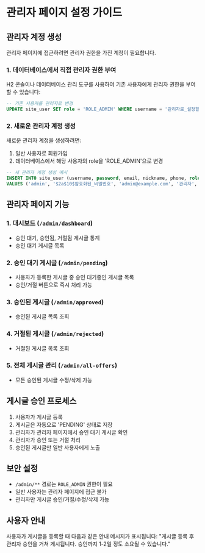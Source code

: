 # 관리자 페이지 설정 가이드

## 관리자 계정 생성

관리자 페이지에 접근하려면 관리자 권한을 가진 계정이 필요합니다.

### 1. 데이터베이스에서 직접 관리자 권한 부여

H2 콘솔이나 데이터베이스 관리 도구를 사용하여 기존 사용자에게 관리자 권한을 부여할 수 있습니다:

```sql
-- 기존 사용자를 관리자로 변경
UPDATE site_user SET role = 'ROLE_ADMIN' WHERE username = '관리자로_설정할_사용자명';
```

### 2. 새로운 관리자 계정 생성

새로운 관리자 계정을 생성하려면:

1. 일반 사용자로 회원가입
2. 데이터베이스에서 해당 사용자의 role을 'ROLE_ADMIN'으로 변경

```sql
-- 새 관리자 계정 생성 예시
INSERT INTO site_user (username, password, email, nickname, phone, role, create_date, email_verified) 
VALUES ('admin', '$2a$10$암호화된_비밀번호', 'admin@example.com', '관리자', '010-1234-5678', 'ROLE_ADMIN', NOW(), true);
```

## 관리자 페이지 기능

### 1. 대시보드 (`/admin/dashboard`)
- 승인 대기, 승인됨, 거절됨 게시글 통계
- 승인 대기 게시글 목록

### 2. 승인 대기 게시글 (`/admin/pending`)
- 사용자가 등록한 게시글 중 승인 대기중인 게시글 목록
- 승인/거절 버튼으로 즉시 처리 가능

### 3. 승인된 게시글 (`/admin/approved`)
- 승인된 게시글 목록 조회

### 4. 거절된 게시글 (`/admin/rejected`)
- 거절된 게시글 목록 조회

### 5. 전체 게시글 관리 (`/admin/all-offers`)
- 모든 승인된 게시글 수정/삭제 가능

## 게시글 승인 프로세스

1. 사용자가 게시글 등록
2. 게시글은 자동으로 'PENDING' 상태로 저장
3. 관리자가 관리자 페이지에서 승인 대기 게시글 확인
4. 관리자가 승인 또는 거절 처리
5. 승인된 게시글만 일반 사용자에게 노출

## 보안 설정

- `/admin/**` 경로는 `ROLE_ADMIN` 권한이 필요
- 일반 사용자는 관리자 페이지에 접근 불가
- 관리자만 게시글 승인/거절/수정/삭제 가능

## 사용자 안내

사용자가 게시글을 등록할 때 다음과 같은 안내 메시지가 표시됩니다:
"게시글 등록 후 관리자 승인을 거쳐 게시됩니다. 승인까지 1-2일 정도 소요될 수 있습니다." 